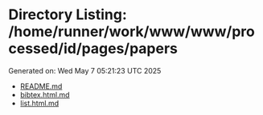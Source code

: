 # Directory Listing: /home/runner/work/www/www/processed/id/pages/papers
Generated on: Wed May  7 05:21:23 UTC 2025

- [README.md](README.md)
- [bibtex.html.md](bibtex.html.md)
- [list.html.md](list.html.md)
